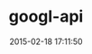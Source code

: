 ---
layout: post
title:  "googl-api"
repo:   "johnallen3d/googl-api"
date:   2015-02-18 17:11:50
gemurl: http://github.com/johnallen3d/googl-api
---